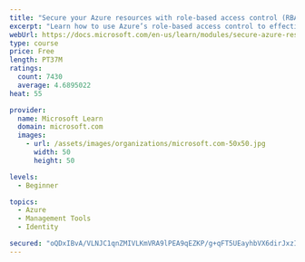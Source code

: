 ```yaml
---
title: "Secure your Azure resources with role-based access control (RBAC)"
excerpt: "Learn how to use Azure’s role-based access control to effectively manage your team’s access to Azure resources."
webUrl: https://docs.microsoft.com/en-us/learn/modules/secure-azure-resources-with-rbac/
type: course
price: Free
length: PT37M
ratings:
  count: 7430
  average: 4.6895022
heat: 55

provider:
  name: Microsoft Learn
  domain: microsoft.com
  images:
    - url: /assets/images/organizations/microsoft.com-50x50.jpg
      width: 50
      height: 50

levels:
  - Beginner

topics:
  - Azure
  - Management Tools
  - Identity

secured: "oQDxIBvA/VLNJC1qnZMIVLKmVRA9lPEA9qEZKP/g+qFT5UEayhbVX6dirJxzIRPPqh9fxPlABgRbViGUO859eZ/YnHAZtlB8zh5NF1zVncMlrHjS3jn1iz5g6TWF/mTjbpWRO13w2YWvWWRaI7j+2Xp6tghiVcSIIEJozfFAVz1y0LwN4o/MtXCa/CLzHKEsOgGjd7Lx/9HWvWfUlyIVKjfzmaysoRMdwJRMEwcnXfasCuL22kY/36svNvRh6gYXVKgLGaNPydH72WT6Ue93Db8kyxWoaSV7iCsxZ1hDutjmy0GbRj2Rl+RbsAe1C0QX1joPt6KbhfhBKXjwhTUTPEMVQiaZGKegccGVQmLgbSBfvwL5jZ9yTBBa2H1ul9OWsq9QcUfnXnxMT7owxrARdpmkXm33u2Bb/qOhyShQ+CE=;vrzUzsPxRaTPbRYJU+MEjw=="
---
```


